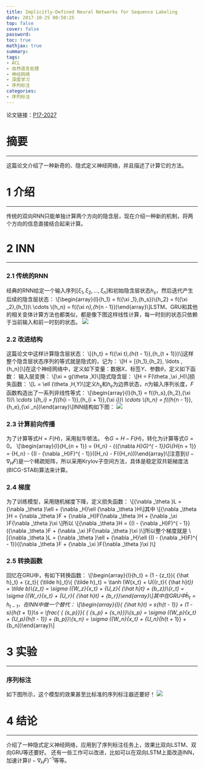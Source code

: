 ```yaml
---
title: Implicitly-Defined Neural Networks for Sequence Labeling
date: 2017-10-25 00:50:25
top: false
cover: false
password:
toc: true
mathjax: true
summary:
tags:
- ACL
- 自然语言处理
- 神经网络
- 深度学习
- 序列标注
categories:
- 序列标注
---
```

论文链接：[P17-2027](https://www.aclweb.org/anthology/P/P17/P17-2027.pdf)

# 摘要
---
这篇论文介绍了一种新奇的、隐式定义神经网络，并且描述了计算它的方法。

# 1 介绍
---
传统的双向RNN只能单独计算两个方向的隐含层，现在介绍一种新的机制，将两个方向的信息直接结合起来计算。

# 2 INN
---
### 2.1 传统的RNN
经典的RNN给定一个输入序列$[{\xi _1},{\xi _2}, \ldots ,{\xi _n}]$和初始隐含层状态${h_s}$，然后迭代产生后续的隐含层状态：
\\[\begin{array}{l}{h_1} = f({\xi _1},{h_s})\\{h_2} = f({\xi _2},{h_1})\\ \cdots \\{h_n} = f({\xi _n},{h_{n - 1}})\end{array}\\]LSTM、GRU和其他的相关变体计算方法也都类似，都是像下图这样线性计算，每一时刻的状态只依赖于当前输入和前一时刻的状态。
![](1.png)

### 2.2 改进结构
这篇论文中这样计算隐含层状态：
\\[{h_t} = f({\xi _t},{h_{t - 1}},{h_{t + 1}})\\]这样整个隐含层状态序列的等式就是隐式的，记为：
\\[H = [{h_1},{h_2}, \ldots ,{h_n}]\\]在这个神经网络中，定义如下变量：数据$X$、标签$Y$、参数$\theta$，定义如下函数：
输入层变换：
\\[\xi  = g(\theta ,X)\\]隐式隐含层：
\\[H = F(\theta ,\xi ,H)\\]损失函数：
\\[L = \ell (\theta ,H,Y)\\]定义${h_s}$和${h_e}$为边界状态，$n$为输入序列长度，$F$函数构造出了一系列非线性等式：
\\[\begin{array}{l}{h_1} = f({h_s},{h_2},{\xi _1})\\ \cdots \\{h_i} = f({h_{i - 1}},{h_{i + 1}},{\xi _i})\\ \cdots \\{h_n} = f({h_{n - 1}},{h_e},{\xi _n})\end{array}\\]INN结构如下图：
![](2.png)

### 2.3 计算前向传播
为了计算等式$H = F(H)$，采用拟牛顿法。
令$G = H - F(H)$，转化为计算等式$G = 0$。
\\[\begin{array}{l}{H_{n + 1}} = {H_n} - {({\nabla _H}G)^{ - 1}}G\\{H_{n + 1}} = {H_n} - {(I - {\nabla _H}F)^{ - 1}}({H_n} - F({H_n}))\end{array}\\]注意到$(I - {\nabla _H}F)$是一个稀疏矩阵，所以采用Krylov子空间方法，具体是稳定双共轭梯度法(BICG-STAB)算法来计算。

### 2.4 梯度
为了训练模型，采用随机梯度下降，定义损失函数：
\\[{\nabla _\theta }L = {\nabla _\theta }\ell  + {\nabla _H}\ell {\nabla _\theta }H\\]其中
\\[{\nabla _\theta }H = {\nabla _\theta }F + {\nabla _H}F{\nabla _\theta }H + {\nabla _\xi }F{\nabla _\theta }\xi \\]所以
\\[{\nabla _\theta }H = {(I - {\nabla _H}F)^{ - 1}}({\nabla _\theta }F + {\nabla _\xi }F{\nabla _\theta }\xi )\\]所以整个梯度就是
\\[{\nabla _\theta }L = {\nabla _\theta }\ell  + {\nabla _H}\ell {(I - {\nabla _H}F)^{ - 1}}({\nabla _\theta }F + {\nabla _\xi }F{\nabla _\theta }\xi )\\]

### 2.5 转换函数
回忆在GRU中，有如下转换函数：
\\[\begin{array}{l}{h_t} = (1 - {z_t}){ {\hat h}_t} + {z_t}{ {\tilde h}_t}\\{ {\tilde h}_t} = \tanh (W{x_t} + U({r_t}{ {\hat h}_t}) + \tilde b)\\{z_t} = \sigma ({W_z}{x_t} + {U_z}{ {\hat h}_t} + {b_z})\\{r_t} = \sigma ({W_r}{x_t} + {U_r}{ {\hat h}_t} + {b_r})\end{array}\\]其中在GRU中${ {\hat h}_t} = {h_{t - 1}}$，在INN中做一个替代：
\\[\begin{array}{l}{ {\hat h}_t} = s{h_{t - 1}} + (1 - s){h_{t + 1}}\\s = \frac{ { {s_p}}}{ { {s_p} + {s_n}}}\\{s_p} = \sigma ({W_p}{x_t} + {U_p}{h_{t - 1}} + {b_p})\\{s_n} = \sigma ({W_n}{x_t} + {U_n}{h_{t + 1}} + {b_n})\end{array}\\]

# 3 实验
---
### 序列标注
如下图所示，这个模型的效果甚至比标准的序列标注器还要好！
![](3.png)

# 4 结论
---
介绍了一种隐式定义神经网络，应用到了序列标注任务上，效果比双向LSTM、双向GRU等还要好。
还有一些工作可以改进，比如可以在双向LSTM上面改造INN，加速计算${(I - {\nabla _H}F)^{ - 1}}$等等。